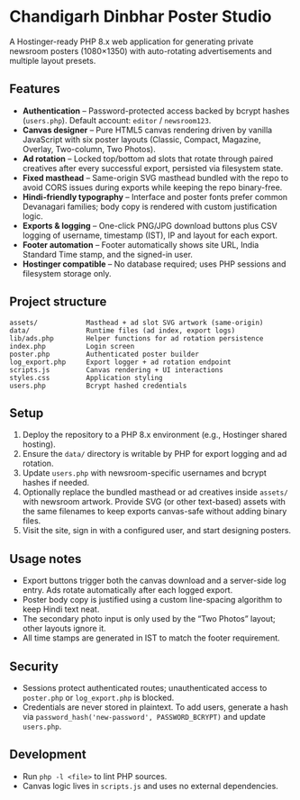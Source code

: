 # Chandigarh Dinbhar Poster Studio

A Hostinger-ready PHP 8.x web application for generating private newsroom posters (1080×1350) with auto-rotating advertisements and multiple layout presets.

## Features

- **Authentication** – Password-protected access backed by bcrypt hashes (`users.php`). Default account: `editor` / `newsroom123`.
- **Canvas designer** – Pure HTML5 canvas rendering driven by vanilla JavaScript with six poster layouts (Classic, Compact, Magazine, Overlay, Two-column, Two Photos).
- **Ad rotation** – Locked top/bottom ad slots that rotate through paired creatives after every successful export, persisted via filesystem state.
- **Fixed masthead** – Same-origin SVG masthead bundled with the repo to avoid CORS issues during exports while keeping the repo binary-free.
- **Hindi-friendly typography** – Interface and poster fonts prefer common Devanagari families; body copy is rendered with custom justification logic.
- **Exports & logging** – One-click PNG/JPG download buttons plus CSV logging of username, timestamp (IST), IP and layout for each export.
- **Footer automation** – Footer automatically shows site URL, India Standard Time stamp, and the signed-in user.
- **Hostinger compatible** – No database required; uses PHP sessions and filesystem storage only.

## Project structure

```
assets/            Masthead + ad slot SVG artwork (same-origin)
data/              Runtime files (ad index, export logs)
lib/ads.php        Helper functions for ad rotation persistence
index.php          Login screen
poster.php         Authenticated poster builder
log_export.php     Export logger + ad rotation endpoint
scripts.js         Canvas rendering + UI interactions
styles.css         Application styling
users.php          Bcrypt hashed credentials
```

## Setup

1. Deploy the repository to a PHP 8.x environment (e.g., Hostinger shared hosting).
2. Ensure the `data/` directory is writable by PHP for export logging and ad rotation.
3. Update `users.php` with newsroom-specific usernames and bcrypt hashes if needed.
4. Optionally replace the bundled masthead or ad creatives inside `assets/` with newsroom artwork. Provide SVG (or other text-based) assets with the same filenames to keep exports canvas-safe without adding binary files.
5. Visit the site, sign in with a configured user, and start designing posters.

## Usage notes

- Export buttons trigger both the canvas download and a server-side log entry. Ads rotate automatically after each logged export.
- Poster body copy is justified using a custom line-spacing algorithm to keep Hindi text neat.
- The secondary photo input is only used by the “Two Photos” layout; other layouts ignore it.
- All time stamps are generated in IST to match the footer requirement.

## Security

- Sessions protect authenticated routes; unauthenticated access to `poster.php` or `log_export.php` is blocked.
- Credentials are never stored in plaintext. To add users, generate a hash via `password_hash('new-password', PASSWORD_BCRYPT)` and update `users.php`.

## Development

- Run `php -l <file>` to lint PHP sources.
- Canvas logic lives in `scripts.js` and uses no external dependencies.
